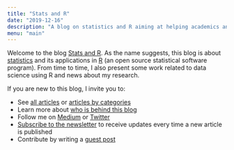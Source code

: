 ```yaml
---
title: "Stats and R"
date: "2019-12-16"
description: "A blog on statistics and R aiming at helping academics and professionals working with data to grasp important concepts in statistics and to apply them in R."
menu: "main"
---
```


Welcome to the blog [Stats and R](/). As the name suggests, this blog is about [statistics](/tags/statistics/) and its applications in [R](/tags/r/) (an open source statistical software program). From time to time, I also present some work related to data science using R and news about my research.

If you are new to this blog, I invite you to:

* See [all articles](/blog/) or [articles by categories](/tags/)
* Learn more about [who is behind this blog](/about/)
* Follow me on [Medium](https://medium.com/@ant.soetewey) or [Twitter](https://twitter.com/statsandr)
* [Subscribe to the newsletter](/subscribe/) to receive updates every time a new article is published
* Contribute by writing a [guest post](/contribute/)
